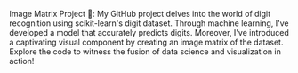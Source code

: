 Image Matrix Project 📸: My GitHub project delves into the world of digit recognition using scikit-learn's digit dataset. Through machine learning, I've developed a model that accurately predicts digits. Moreover, I've introduced a captivating visual component by creating an image matrix of the dataset. Explore the code to witness the fusion of data science and visualization in action!
